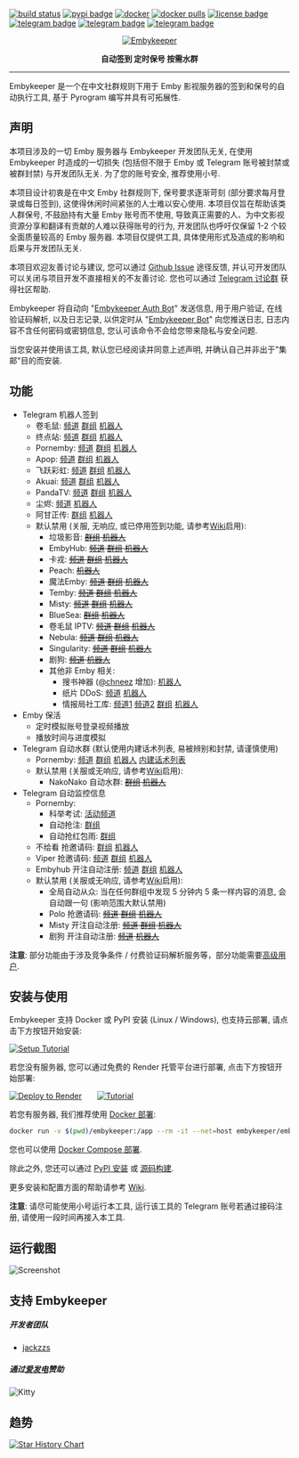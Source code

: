 [![build status](https://img.shields.io/github/actions/workflow/status/embykeeper/embykeeper/ci.yml?branch=main)](https://github.com/embykeeper/embykeeper/commits/main) [![pypi badge](https://img.shields.io/pypi/v/embykeeper)](https://pypi.org/project/embykeeper/) [![docker](https://img.shields.io/docker/v/embykeeper/embykeeper?label=docker)](https://hub.docker.com/r/embykeeper/embykeeper) [![docker pulls](https://img.shields.io/docker/pulls/embykeeper/embykeeper?label=pulls)](https://hub.docker.com/r/embykeeper/embykeeper) [![license badge](https://img.shields.io/github/license/embykeeper/embykeeper)](https://github.com/embykeeper/embykeeper/blob/main/LICENSE) [![telegram badge](https://img.shields.io/badge/telegram-bot-blue)](https://t.me/embykeeper_bot) [![telegram badge](https://img.shields.io/badge/telegram-channel-green)](https://t.me/embykeeper) [![telegram badge](https://img.shields.io/badge/telegram-group-violet)](https://t.me/embykeeperchat)

<p align="center">
  <a href='https://github.com/embykeeper/embykeeper'>
    <img src="https://github.com/embykeeper/embykeeper/raw/main/images/logo.svg" alt="Embykeeper" />
  </a>
</p>
<p align="center">
    <b>自动签到 定时保号 按需水群</b>
</p>

---

Embykeeper 是一个在中文社群规则下用于 Emby 影视服务器的签到和保号的自动执行工具, 基于 Pyrogram 编写并具有可拓展性.

## 声明

本项目涉及的一切 Emby 服务器与 Embykeeper 开发团队无关, 在使用 Embykeeper 时造成的一切损失 (包括但不限于 Emby 或 Telegram 账号被封禁或被群封禁) 与开发团队无关. 为了您的账号安全, 推荐使用小号.

本项目设计初衷是在中文 Emby 社群规则下, 保号要求逐渐苛刻 (部分要求每月登录或每日签到), 这使得休闲时间紧张的人士难以安心使用. 本项目仅旨在帮助该类人群保号, 不鼓励持有大量 Emby 账号而不使用, 导致真正需要的人、为中文影视资源分享和翻译有贡献的人难以获得账号的行为, 开发团队也呼吁仅保留 1-2 个较全面质量较高的 Emby 服务器. 本项目仅提供工具, 具体使用形式及造成的影响和后果与开发团队无关.

本项目欢迎友善讨论与建议, 您可以通过 [Github Issue](https://github.com/embykeeper/embykeeper) 途径反馈, 并认可开发团队可以关闭与项目开发不直接相关的不友善讨论. 您也可以通过 [Telegram 讨论群](https://t.me/embykeeper_chat_bot) 获得社区帮助.

Embykeeper 将自动向 "[Embykeeper Auth Bot](https://t.me/embykeeper_auth_bot)" 发送信息, 用于用户验证, 在线验证码解析, 以及日志记录, 以供定时从 "[Embykeeper Bot](https://t.me/embykeeper_bot)" 向您推送日志, 日志内容不含任何密码或密钥信息, 您认可该命令不会给您带来隐私与安全问题.

当您安装并使用该工具, 默认您已经阅读并同意上述声明, 并确认自己并非出于"集邮"目的而安装.

## 功能

- Telegram 机器人签到
  - 卷毛鼠: [频道](https://t.me/CurlyMouse) [群组](https://t.me/Curly_Mouse) [机器人](https://t.me/jmsembybot)
  - 终点站: [频道](https://t.me/embypub) [群组](https://t.me/EmbyPublic) [机器人](https://t.me/EmbyPublicBot)
  - Pornemby: [频道](https://t.me/pornembyservice) [群组](https://t.me/Pornemby) [机器人](https://t.me/PronembyTGBot2_bot)
  - Apop: [频道](https://t.me/ApopCloud_Channel) [群组](https://t.me/apopcloud) [机器人](https://t.me/apopcloudemby_bot)
  - 飞跃彩虹: [频道](https://t.me/fyemby) [群组](https://t.me/feiyueemby) [机器人](https://t.me/FeiyueEmby_bot)
  - Akuai: [频道](https://t.me/Akuaitzpibgdao) [群组](https://t.me/ikuaiemby) [机器人](https://t.me/joulilibot)
  - PandaTV: [频道](https://t.me/PandaTV_Emby_Channel) [群组](https://t.me/PandaTV_Emby_Group) [机器人](https://t.me/PandaTV_Emby_Bot)
  - 尘烬: [频道](https://t.me/skysink) [机器人](https://t.me/kyououbot)
  - 阿甘正传: [群组](https://t.me/+5vRfDeGmOKNiMzU1) [机器人](https://t.me/theendemby_bot)
  - 默认禁用 (关服, 无响应, 或已停用签到功能, 请参考[Wiki](https://github.com/embykeeper/embykeeper/wiki/%E9%85%8D%E7%BD%AE%E6%96%87%E4%BB%B6#service-%E5%AD%90%E9%A1%B9)启用):
    - 垃圾影音: ~~[群组](https://t.me/+3sP2A-fgeXg0ZmY1) [机器人](https://t.me/zckllflbot)~~
    - EmbyHub: ~~[频道](https://t.me/embyhub) [群组](https://t.me/emby_hub) [机器人](https://t.me/EdHubot)~~
    - 卡戎: ~~[频道](https://t.me/CharonTV) [群组](https://t.me/CharonTV_Talk) [机器人](https://t.me/CharonTV_Bot)~~
    - Peach: ~~[机器人](https://t.me/peach_emby_bot)~~
    - 魔法Emby: ~~[频道](https://t.me/Magic_EmbyChannel) [群组](https://t.me/Magicemby) [机器人](https://t.me/Magic_EmbyBot)~~
    - Temby: ~~[频道](https://t.me/tembychannel) [群组](https://t.me/tembygroup) [机器人](https://t.me/HiEmbyBot)~~
    - Misty: ~~[频道](https://t.me/FreeEmbyChannel) [群组](https://t.me/FreeEmby) [机器人](https://t.me/EmbyMistyBot)~~
    - BlueSea: ~~[群组](https://t.me/blueseachat) [机器人](https://t.me/blueseamusic_bot)~~
    - 卷毛鼠 IPTV: ~~[频道](https://t.me/CurlyMouseIPTV) [群组](https://t.me/Curly_MouseIPTV) [机器人](https://t.me/JMSIPTV_bot)~~
    - Nebula: ~~[频道](https://t.me/Nebula_Emby) [群组](https://t.me/NebulaEmbyUser) [机器人](https://t.me/Nebula_Account_bot)~~
    - Singularity: ~~[频道](https://t.me/Singularity_Emby_Channel) [群组](https://t.me/Singularity_Emby_Group) [机器人](https://t.me/Singularity_Emby_Bot)~~
    - 剧狗: ~~[频道](https://t.me/Mulgoreemby) [机器人](https://t.me/mulgorebot)~~
    - 其他非 Emby 相关:
      - 搜书神器 ([@chneez](https://github.com/embykeeper/embykeeper/pull/8) 增加): [机器人](https://t.me/sosdbot)
      - 纸片 DDoS: [频道](https://t.me/PaperBotnet) [机器人](https://t.me/zhipianbot)
      - 情报局社工库: [频道1](https://t.me/CIA_cd) [频道2](https://t.me/wanghong_sgk) [群组](https://t.me/heikeciadgk) [机器人](https://t.me/InfSGK_bot)
- Emby 保活
  - 定时模拟账号登录视频播放
  - 播放时间与进度模拟
- Telegram 自动水群 (默认使用内建话术列表, 易被辨别和封禁, 请谨慎使用)
  - Pornemby: [频道](https://t.me/pornembyservice) [群组](https://t.me/Pornemby) [机器人](https://t.me/PronembyTGBot2_bot) [内建话术列表](https://github.com/embykeeper/embykeeper-data/blob/main/data/pornemby-common-wl%40v1.yaml)
  - 默认禁用 (关服或无响应, 请参考[Wiki](https://github.com/embykeeper/embykeeper/wiki/%E9%85%8D%E7%BD%AE%E6%96%87%E4%BB%B6#service-%E5%AD%90%E9%A1%B9)启用):
    - NakoNako 自动水群: ~~[群组](https://t.me/NakoNetwork) [机器人](https://t.me/nakonetwork_bot)~~
- Telegram 自动监控信息
  - Pornemby:
    - 科举考试: [活动频道](https://t.me/PornembyFun)
    - 自动抢注: [群组](https://t.me/Pornemby)
    - 自动抢红包雨: [群组](https://t.me/Pornemby)
  - 不给看 抢邀请码: [群组](https://t.me/Ephemeralemby) [机器人](https://t.me/UnknownEmbyBot)
  - Viper 抢邀请码: [频道](https://t.me/viper_emby_channel) [群组](https://t.me/Viper_Emby_Chat) [机器人](https://t.me/viper_emby_bot)
  - Embyhub 开注自动注册: [频道](https://t.me/embyhub) [群组](https://t.me/emby_hub) [机器人](https://t.me/EdHubot)
  - 默认禁用 (关服或无响应, 请参考[Wiki](https://github.com/embykeeper/embykeeper/wiki/%E9%85%8D%E7%BD%AE%E6%96%87%E4%BB%B6#service-%E5%AD%90%E9%A1%B9)启用):
    - 全局自动从众: 当在任何群组中发现 5 分钟内 5 条一样内容的消息, 会自动跟一句 (影响范围大默认禁用)
    - Polo 抢邀请码: ~~[频道](https://t.me/poloembyc) [群组](https://t.me/poloemby) [机器人](https://t.me/polo_emby_bot)~~
    - Misty 开注自动注册: ~~[频道](https://t.me/FreeEmbyChannel) [群组](https://t.me/FreeEmby) [机器人](https://t.me/EmbyMistyBot)~~
    - 剧狗 开注自动注册: ~~[频道](https://t.me/Mulgoreemby) [机器人](https://t.me/mulgorebot)~~

**注意**: 部分功能由于涉及竞争条件 / 付费验证码解析服务等，部分功能需要[高级用户](https://github.com/embykeeper/embykeeper/wiki/%E5%8A%9F%E8%83%BD%E8%AF%B4%E6%98%8E-%E2%80%90-%E9%AB%98%E7%BA%A7%E7%94%A8%E6%88%B7).

## 安装与使用

Embykeeper 支持 Docker 或 PyPI 安装 (Linux / Windows), 也支持云部署, 请点击下方按钮开始安装:

[![Setup Tutorial](https://github.com/embykeeper/embykeeper/raw/main/images/setup-button.svg)](https://github.com/embykeeper/embykeeper/wiki/%E5%AE%89%E8%A3%85%E6%8C%87%E5%8D%97)

若您没有服务器, 您可以通过免费的 Render 托管平台进行部署, 点击下方按钮开始部署:

[![Deploy to Render](https://github.com/embykeeper/embykeeper/raw/main/images/deploy-to-render.svg)](https://render.com/deploy?repo=https://github.com/embykeeper/embykeeper/tree/stable)&nbsp;&nbsp;&nbsp;&nbsp;&nbsp;&nbsp;&nbsp;[![Tutorial](https://github.com/embykeeper/embykeeper/raw/main/images/render-tutorial.svg)](https://zetx.tech/2023/06/26/embykeeper-render-tutorial)

若您有服务器, 我们推荐使用 [Docker 部署](https://github.com/embykeeper/embykeeper/wiki/Linux-Docker-%E9%83%A8%E7%BD%B2):

```bash
docker run -v $(pwd)/embykeeper:/app --rm -it --net=host embykeeper/embykeeper
```

您也可以使用 [Docker Compose 部署](https://github.com/embykeeper/embykeeper/wiki/Linux-Docker-Compose-%E9%83%A8%E7%BD%B2).

除此之外, 您还可以通过 [PyPI 安装](https://github.com/embykeeper/embykeeper/wiki/Linux-%E4%BB%8E-PyPI-%E5%AE%89%E8%A3%85) 或 [源码构建](https://github.com/embykeeper/embykeeper/wiki/Linux-%E4%BB%8E%E6%BA%90%E7%A0%81%E6%9E%84%E5%BB%BA).

更多安装和配置方面的帮助请参考 [Wiki](https://github.com/embykeeper/embykeeper/wiki).

**注意**: 请尽可能使用小号运行本工具, 运行该工具的 Telegram 账号若通过接码注册, 请使用一段时间再接入本工具.

## 运行截图

![Screenshot](https://github.com/embykeeper/embykeeper/raw/main/images/screenshot.png)

## 支持 Embykeeper

##### 开发者团队

- [jackzzs](https://github.com/jackzzs)

##### 通过[爱发电](https://afdian.net/a/jackzzs)赞助

![Kitty](https://github.com/embykeeper/embykeeper/raw/main/images/kitty.gif)

## 趋势

[![Star History Chart](https://api.star-history.com/svg?repos=embykeeper/embykeeper&type=Date)](https://star-history.com/#embykeeper/embykeeper&Date)
